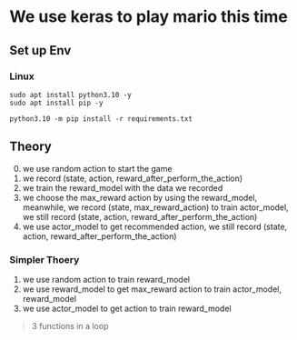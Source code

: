# We use keras to play mario this time

## Set up Env
### Linux
```
sudo apt install python3.10 -y
sudo apt install pip -y

python3.10 -m pip install -r requirements.txt
```

## Theory
0. we use random action to start the game
1. we record (state, action, reward_after_perform_the_action)
2. we train the reward_model with the data we recorded
3. we choose the max_reward action by using the reward_model, meanwhile, we record (state, max_reward_action) to train actor_model, we still record (state, action, reward_after_perform_the_action)
4. we use actor_model to get recommended action, we still record (state, action, reward_after_perform_the_action)

### Simpler Thoery
1. we use random action to train reward_model
2. we use reward_model to get max_reward action to train actor_model, reward_model
3. we use actor_model to get action to train reward_model

> 3 functions in a loop